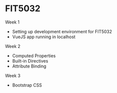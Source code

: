 # FIT5032
Week 1
- Setting up development environment for FIT5032
- VueJS app running in localhost


Week 2
- Computed Properties
- Built-in Directives
- Attribute Binding

Week 3
- Bootstrap CSS

